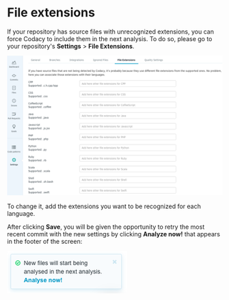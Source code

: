 # File extensions

If your repository has source files with unrecognized extensions, you can force Codacy to include them in the next analysis. To do so, please go to your repository's **Settings** > **File Extensions**.

![](/images/Screen_Shot_2016-10-14_at_12.00.47.png)

To change it, add the extensions you want to be recognized for each language. 

After clicking **Save**, you will be given the opportunity to retry the most recent commit with the new settings by clicking **Analyze now!** that appears in the footer of the screen: 

![](/images/Screen_Shot_2019-07-02_at_15.24.42.png)
